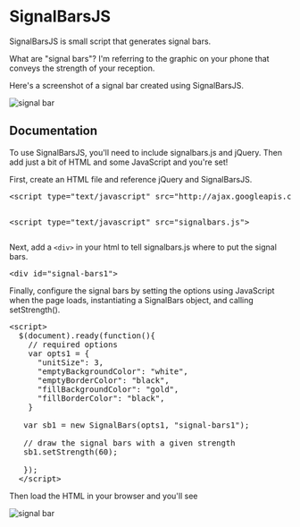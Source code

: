 SignalBarsJS
=========
SignalBarsJS is small script that generates signal bars.

What are "signal bars"? I'm referring to the graphic on your phone that conveys the strength of your reception.

Here's a screenshot of a signal bar created using SignalBarsJS.

![signal bar](https://raw.github.com/austinlyons/signalbars.js/master/img/signalbar.png "Look Ma, a signal bar!")


Documentation
----------
To use SignalBarsJS, you'll need to include signalbars.js and jQuery. Then add just a bit of HTML and some JavaScript and you're set!


First, create an HTML file and reference jQuery and SignalBarsJS. 

<pre>
&lt;script type="text/javascript" src="http://ajax.googleapis.com/ajax/libs/jquery/1.8.2/jquery.min.js"></script>
&lt;script type="text/javascript" src="signalbars.js"></script>
</pre>

Next, add a `<div>` in your html to tell signalbars.js where to put the signal bars.

<pre>&lt;div id="signal-bars1"></div></pre>

Finally, configure the signal bars by setting the options using JavaScript when the page loads, instantiating a SignalBars object, and calling setStrength().

<pre>
&lt;script>
  $(document).ready(function(){
    // required options
    var opts1 = {
      "unitSize": 3,
      "emptyBackgroundColor": "white",
      "emptyBorderColor": "black",
      "fillBackgroundColor": "gold",
      "fillBorderColor": "black",
    }
    
   var sb1 = new SignalBars(opts1, "signal-bars1");
   
   // draw the signal bars with a given strength
   sb1.setStrength(60);

   });
  &lt;/script>
</pre>

Then load the HTML in your browser and you'll see

![signal bar](https://raw.github.com/austinlyons/signalbars.js/master/img/signalbar2.png "Look Ma, another signal bar!")